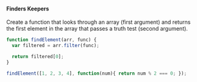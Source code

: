 #### Finders Keepers

Create a function that looks through an array (first argument) and returns the first element in the array that passes a truth test (second argument).

```javascript
function findElement(arr, func) {
  var filtered = arr.filter(func);

  return filtered[0];
}

findElement([1, 2, 3, 4], function(num){ return num % 2 === 0; });
```
